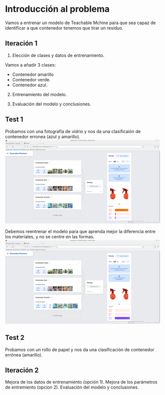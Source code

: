 # Introducción al problema

Vamos a entrenar un modelo de Teachable Mchine para que sea capaz de identificar a que contenedor tenemos que tirar un residuo.

## Iteración 1

1. Elección de clases y datos de entrenamiento.

Vamos a añadir 3 clases:
 * Contenedor amarillo
 * Contenedor verde.
 * Contenedor azul.
 
2. Entrenamiento del modelo.

3. Evaluación del modelo y conclusiones.

## Test 1
Probamos con una fotografía de vidrio y nos da una clasificaión de contenedor erronea (azul y amarillo).
![](https://github.com/neusmartinez/IA-docs/blob/main/Problema%201.png)

Debemos reentrenar el modelo para que aprenda mejor la diferencia entre los materiales, y no se centre en las formas.
![](https://github.com/neusmartinez/IA-docs/blob/main/Soluci%C3%B3n%201.png)
## Test 2
Probamos con un rollo de papel y nos da una clasificación de contenedor errónea (amarillo).



## Iteración 2
Mejora de los datos de entrenamiento (opción 1).
Mejora de los parámetros de entremiento (opcion 2).
Evaluación del modelo y conclusiones.
